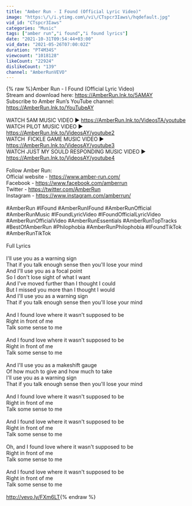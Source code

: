 ```yaml
---
title: "Amber Run - I Found (Official Lyric Video)"
image: "https:\/\/i.ytimg.com\/vi\/CTspcr3Iaws\/hqdefault.jpg"
vid_id: "CTspcr3Iaws"
categories: "Music"
tags: ["amber run","i found","i found lyrics"]
date: "2021-10-31T09:54:44+03:00"
vid_date: "2021-05-26T07:00:02Z"
duration: "PT4M34S"
viewcount: "1018128"
likeCount: "22924"
dislikeCount: "139"
channel: "AmberRunVEVO"
---
```

{% raw %}Amber Run - I Found (Official Lyric Video)<br />Stream and download here: <a rel="nofollow" target="blank" href="https://AmberRun.lnk.to/5AMAY">https://AmberRun.lnk.to/5AMAY</a> <br />Subscribe to Amber Run’s YouTube channel: <a rel="nofollow" target="blank" href="https://AmberRun.lnk.to/YouTubeAY">https://AmberRun.lnk.to/YouTubeAY</a> <br /><br />WATCH 5AM MUSIC VIDEO ► <a rel="nofollow" target="blank" href="https://AmberRun.lnk.to/VideosTA/youtube">https://AmberRun.lnk.to/VideosTA/youtube</a> <br />WATCH PILOT MUSIC VIDEO ► <a rel="nofollow" target="blank" href="https://AmberRun.lnk.to/VideosAY/youtube2">https://AmberRun.lnk.to/VideosAY/youtube2</a> <br />WATCH  FICKLE GAME MUSIC VIDEO ► <a rel="nofollow" target="blank" href="https://AmberRun.lnk.to/VideosAY/youtube3">https://AmberRun.lnk.to/VideosAY/youtube3</a> <br />WATCH JUST MY SOULD RESPONDING MUSIC VIDEO ► <a rel="nofollow" target="blank" href="https://AmberRun.lnk.to/VideosAY/youtube4">https://AmberRun.lnk.to/VideosAY/youtube4</a> <br /><br />Follow Amber Run:<br />Official website - <a rel="nofollow" target="blank" href="https://www.amber-run.com/">https://www.amber-run.com/</a> <br />Facebook - <a rel="nofollow" target="blank" href="https://www.facebook.com/amberrun">https://www.facebook.com/amberrun</a> <br />Twitter - <a rel="nofollow" target="blank" href="https://twitter.com/AmberRun">https://twitter.com/AmberRun</a> <br />Instagram - <a rel="nofollow" target="blank" href="https://www.instagram.com/amberrun/">https://www.instagram.com/amberrun/</a> <br /><br />#AmberRun #IFound #AmberRunIFound #AmberRunOfficial #AmberRunMusic #IFoundLyricVideo #IFoundOfficialLyricVideo #AmberRunOfficialVideo #AmberRunEssentials #AmberRunTopTracks #BestOfAmberRun #Philophobia #AmberRunPhilophobia #IFoundTikTok #AmberRunTikTok<br /><br />Full Lyrics<br /><br />I'll use you as a warning sign<br />That if you talk enough sense then you'll lose your mind<br />And I'll use you as a focal point<br />So I don't lose sight of what I want<br />And I've moved further than I thought I could<br />But I missed you more than I thought I would<br />And I'll use you as a warning sign<br />That if you talk enough sense then you'll lose your mind<br /><br />And I found love where it wasn't supposed to be<br />Right in front of me<br />Talk some sense to me<br /><br />And I found love where it wasn't supposed to be<br />Right in front of me<br />Talk some sense to me<br /><br />And I'll use you as a makeshift gauge<br />Of how much to give and how much to take<br />I'll use you as a warning sign<br />That if you talk enough sense then you'll lose your mind<br /><br />And I found love where it wasn't supposed to be<br />Right in front of me<br />Talk some sense to me<br /><br />And I found love where it wasn't supposed to be<br />Right in front of me<br />Talk some sense to me<br /><br />Oh, and I found love where it wasn't supposed to be<br />Right in front of me<br />Talk some sense to me<br /><br />And I found love where it wasn't supposed to be<br />Right in front of me<br />Talk some sense to me<br /><br /><a rel="nofollow" target="blank" href="http://vevo.ly/FXm6LT">http://vevo.ly/FXm6LT</a>{% endraw %}
